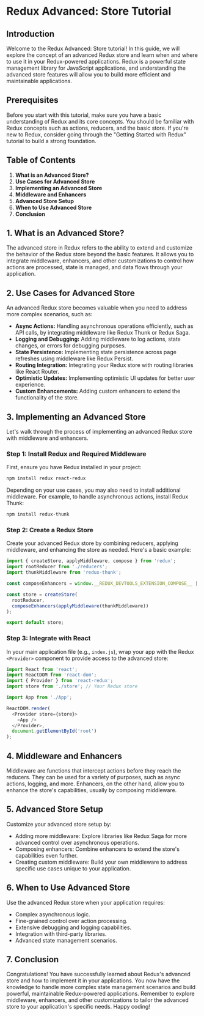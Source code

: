 # Redux Advanced: Store Tutorial

## Introduction

Welcome to the Redux Advanced: Store tutorial! In this guide, we will explore the concept of an advanced Redux store and learn when and where to use it in your Redux-powered applications. Redux is a powerful state management library for JavaScript applications, and understanding the advanced store features will allow you to build more efficient and maintainable applications.

## Prerequisites

Before you start with this tutorial, make sure you have a basic understanding of Redux and its core concepts. You should be familiar with Redux concepts such as actions, reducers, and the basic store. If you're new to Redux, consider going through the "Getting Started with Redux" tutorial to build a strong foundation.

## Table of Contents

1. **What is an Advanced Store?**
2. **Use Cases for Advanced Store**
3. **Implementing an Advanced Store**
4. **Middleware and Enhancers**
5. **Advanced Store Setup**
6. **When to Use Advanced Store**
7. **Conclusion**

## 1. What is an Advanced Store?

The advanced store in Redux refers to the ability to extend and customize the behavior of the Redux store beyond the basic features. It allows you to integrate middleware, enhancers, and other customizations to control how actions are processed, state is managed, and data flows through your application.

## 2. Use Cases for Advanced Store

An advanced Redux store becomes valuable when you need to address more complex scenarios, such as:

- **Async Actions:** Handling asynchronous operations efficiently, such as API calls, by integrating middleware like Redux Thunk or Redux Saga.
- **Logging and Debugging:** Adding middleware to log actions, state changes, or errors for debugging purposes.
- **State Persistence:** Implementing state persistence across page refreshes using middleware like Redux Persist.
- **Routing Integration:** Integrating your Redux store with routing libraries like React Router.
- **Optimistic Updates:** Implementing optimistic UI updates for better user experience.
- **Custom Enhancements:** Adding custom enhancers to extend the functionality of the store.

## 3. Implementing an Advanced Store

Let's walk through the process of implementing an advanced Redux store with middleware and enhancers.

### Step 1: Install Redux and Required Middleware

First, ensure you have Redux installed in your project:

```bash
npm install redux react-redux
```

Depending on your use cases, you may also need to install additional middleware. For example, to handle asynchronous actions, install Redux Thunk:

```bash
npm install redux-thunk
```

### Step 2: Create a Redux Store

Create your advanced Redux store by combining reducers, applying middleware, and enhancing the store as needed. Here's a basic example:

```javascript
import { createStore, applyMiddleware, compose } from 'redux';
import rootReducer from './reducers';
import thunkMiddleware from 'redux-thunk';

const composeEnhancers = window.__REDUX_DEVTOOLS_EXTENSION_COMPOSE__ || compose;

const store = createStore(
  rootReducer,
  composeEnhancers(applyMiddleware(thunkMiddleware))
);

export default store;
```

### Step 3: Integrate with React

In your main application file (e.g., `index.js`), wrap your app with the Redux `<Provider>` component to provide access to the advanced store:

```javascript
import React from 'react';
import ReactDOM from 'react-dom';
import { Provider } from 'react-redux';
import store from './store'; // Your Redux store

import App from './App';

ReactDOM.render(
  <Provider store={store}>
    <App />
  </Provider>,
  document.getElementById('root')
);
```

## 4. Middleware and Enhancers

Middleware are functions that intercept actions before they reach the reducers. They can be used for a variety of purposes, such as async actions, logging, and more. Enhancers, on the other hand, allow you to enhance the store's capabilities, usually by composing middleware.

## 5. Advanced Store Setup

Customize your advanced store setup by:

- Adding more middleware: Explore libraries like Redux Saga for more advanced control over asynchronous operations.
- Composing enhancers: Combine enhancers to extend the store's capabilities even further.
- Creating custom middleware: Build your own middleware to address specific use cases unique to your application.

## 6. When to Use Advanced Store

Use the advanced Redux store when your application requires:

- Complex asynchronous logic.
- Fine-grained control over action processing.
- Extensive debugging and logging capabilities.
- Integration with third-party libraries.
- Advanced state management scenarios.

## 7. Conclusion

Congratulations! You have successfully learned about Redux's advanced store and how to implement it in your applications. You now have the knowledge to handle more complex state management scenarios and build powerful, maintainable Redux-powered applications. Remember to explore middleware, enhancers, and other customizations to tailor the advanced store to your application's specific needs. Happy coding!
